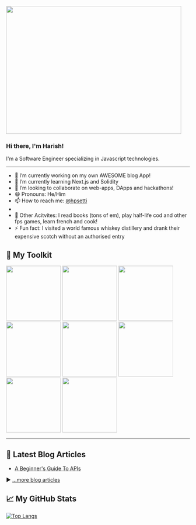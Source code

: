 <img src="https://media.giphy.com/media/Wj7lNjMNDxSmc/giphy.gif" width=480px height=350px />
                                                                          


### Hi there, I'm Harish!

I'm a Software Engineer specializing in Javascript technologies.


---

- 🔭 I’m currently working on my own AWESOME blog App!
- 🌱 I’m currently learning Next.js and Solidity
- 👯 I’m looking to collaborate on web-apps, DApps and hackathons!
- 😄 Pronouns: He/Him
- 📫 How to reach me: [@hpsetti](https://dev.to/hpsetti)
- 
- 🤹 Other Acitvites: I read books (tons of em), play half-life cod and other fps games, learn french and cook!
- ⚡ Fun fact: I visited a world famous whiskey distillery and drank their expensive scotch without an authorised entry

## 🧰 My Toolkit

<img src="https://cdn.worldvectorlogo.com/logos/html5.svg" width=150px height=150px />  <img src="https://cdn.worldvectorlogo.com/logos/css-5.svg" width=150px height=150px />  <img src="https://cdn.worldvectorlogo.com/logos/logo-javascript.svg" width=150px height=150px /> <img src="https://cdn.worldvectorlogo.com/logos/react-2.svg" width=150px height=150px /> <img src="https://cdn.worldvectorlogo.com/logos/vue-9.svg" width=150px height=150px /> <img src="https://cdn.worldvectorlogo.com/logos/mongodb.svg" width=150px height=150px /> <img src="https://cdn.worldvectorlogo.com/logos/nodejs-1.svg" width=150px height=150px /> <img src="https://cdn.worldvectorlogo.com/logos/sass-1.svg" width=150px height=150px />

---

## 📘 Latest Blog Articles

<!-- BLOG-POST-LIST:START -->
- [A Beginner's Guide To APIs](https://dev.to/hpsetti/a-begineer-s-guide-to-apis-4b4d)
<!-- BLOG-POST-LIST:END -->

▶ [...more blog articles](https://dev.to/hpsetti)


## &#x1f4c8; My GitHub Stats

[![Top Langs](https://github-readme-stats.vercel.app/api/top-langs/?username=hpsetti&hide=java&theme=dracula)](https://github.com/anuraghazra/github-readme-stats)

<!--[![Harish's GitHub stats](https://github-readme-stats.vercel.app/api?username=hpsetti&theme=dracula)](https://github.com/anuraghazra/github-readme-stats) -->

<!--[![Harish's wakatime stats](https://github-readme-stats.vercel.app/api/wakatime?username=hpsetti)](https://github.com/anuraghazra/github-readme-stats) -->
